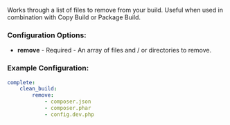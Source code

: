 Works through a list of files to remove from your build. Useful when used in combination with Copy Build or Package Build.

### Configuration Options:

* **remove** - Required - An array of files and / or directories to remove.

### Example Configuration:

```yml
complete:
    clean_build:
        remove:
            - composer.json
            - composer.phar
            - config.dev.php
```
